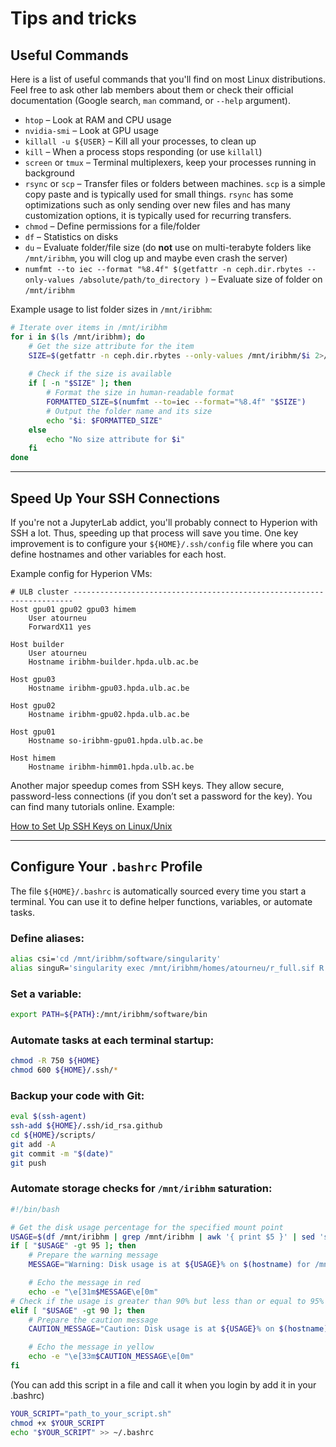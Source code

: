 # Tips and tricks

## Useful Commands

Here is a list of useful commands that you'll find on most Linux distributions. Feel free to ask other lab members about them or check their official documentation (Google search, `man` command, or `--help` argument).

- `htop` – Look at RAM and CPU usage  
- `nvidia-smi` – Look at GPU usage  
- `killall -u ${USER}` – Kill all your processes, to clean up  
- `kill` – When a process stops responding (or use `killall`)  
- `screen` or `tmux` – Terminal multiplexers, keep your processes running in background  
- `rsync` or `scp` – Transfer files or folders between machines. `scp` is a simple copy paste and is typically used for small things. `rsync` has some optimizations such as only sending over new files and has many customization options, it is typically used for recurring transfers.
- `chmod` – Define permissions for a file/folder  
- `df` – Statistics on disks  
- `du` – Evaluate folder/file size (do **not** use on multi-terabyte folders like `/mnt/iribhm`, you will clog up and maybe even crash the server)
- `numfmt --to iec --format "%8.4f" $(getfattr -n ceph.dir.rbytes --only-values /absolute/path/to_directory )` – Evaluate size of folder on `/mnt/iribhm`

Example usage to list folder sizes in `/mnt/iribhm`:

```bash
# Iterate over items in /mnt/iribhm
for i in $(ls /mnt/iribhm); do 
    # Get the size attribute for the item
    SIZE=$(getfattr -n ceph.dir.rbytes --only-values /mnt/iribhm/$i 2>/dev/null)
    
    # Check if the size is available
    if [ -n "$SIZE" ]; then
        # Format the size in human-readable format
        FORMATTED_SIZE=$(numfmt --to=iec --format="%8.4f" "$SIZE")
        # Output the folder name and its size
        echo "$i: $FORMATTED_SIZE"
    else
        echo "No size attribute for $i"
    fi
done
```

---

## Speed Up Your SSH Connections

If you're not a JupyterLab addict, you'll probably connect to Hyperion with SSH a lot. Thus, speeding up that process will save you time. One key improvement is to configure your `${HOME}/.ssh/config` file where you can define hostnames and other variables for each host.

Example config for Hyperion VMs:

```ssh
# ULB cluster ----------------------------------------------------------------------
Host gpu01 gpu02 gpu03 himem
    User atourneu
    ForwardX11 yes

Host builder
    User atourneu
    Hostname iribhm-builder.hpda.ulb.ac.be

Host gpu03
    Hostname iribhm-gpu03.hpda.ulb.ac.be

Host gpu02
    Hostname iribhm-gpu02.hpda.ulb.ac.be

Host gpu01
    Hostname so-iribhm-gpu01.hpda.ulb.ac.be

Host himem
    Hostname iribhm-himm01.hpda.ulb.ac.be
```

Another major speedup comes from SSH keys. They allow secure, password-less connections (if you don’t set a password for the key). You can find many tutorials online. Example:

[How to Set Up SSH Keys on Linux/Unix](https://www.cyberciti.biz/faq/how-to-set-up-ssh-keys-on-linux-unix/)

---

## Configure Your `.bashrc` Profile

The file `${HOME}/.bashrc` is automatically sourced every time you start a terminal. You can use it to define helper functions, variables, or automate tasks.

### Define aliases:

```bash
alias csi='cd /mnt/iribhm/software/singularity'
alias singuR='singularity exec /mnt/iribhm/homes/atourneu/r_full.sif R'
```

### Set a variable:

```bash
export PATH=${PATH}:/mnt/iribhm/software/bin
```

### Automate tasks at each terminal startup:

```bash
chmod -R 750 ${HOME}
chmod 600 ${HOME}/.ssh/*
```

### Backup your code with Git:

```bash
eval $(ssh-agent)
ssh-add ${HOME}/.ssh/id_rsa.github
cd ${HOME}/scripts/
git add -A
git commit -m "$(date)"
git push
```

### Automate storage checks for `/mnt/iribhm` saturation:


```bash
#!/bin/bash

# Get the disk usage percentage for the specified mount point
USAGE=$(df /mnt/iribhm | grep /mnt/iribhm | awk '{ print $5 }' | sed 's/%//g')
if [ "$USAGE" -gt 95 ]; then
    # Prepare the warning message
    MESSAGE="Warning: Disk usage is at ${USAGE}% on $(hostname) for /mnt/iribhm. Please take action!"

    # Echo the message in red
    echo -e "\e[31m$MESSAGE\e[0m"
# Check if the usage is greater than 90% but less than or equal to 95%
elif [ "$USAGE" -gt 90 ]; then
    # Prepare the caution message
    CAUTION_MESSAGE="Caution: Disk usage is at ${USAGE}% on $(hostname) for /mnt/iribhm. Please monitor the situation."

    # Echo the message in yellow
    echo -e "\e[33m$CAUTION_MESSAGE\e[0m"
fi
```
(You can add this script in a file and call it when you login by add it in your .bashrc)

```bash
YOUR_SCRIPT="path_to_your_script.sh"
chmod +x $YOUR_SCRIPT
echo "$YOUR_SCRIPT" >> ~/.bashrc
```